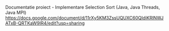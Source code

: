 Documentatie proiect - Implementare Selection Sort (Java, Java Threads, Java MPI)
https://docs.google.com/document/d/11rXy5KM3ZssUQUXC60QIdiKRlNWJATxB-QRTKaW9IR4/edit?usp=sharing
